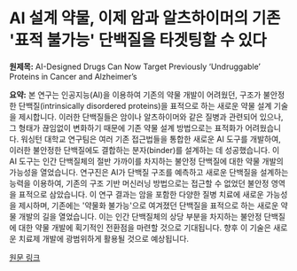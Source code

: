 # AI 설계 약물, 이제 암과 알츠하이머의 기존 '표적 불가능' 단백질을 타겟팅할 수 있다

**원제목:** AI-Designed Drugs Can Now Target Previously ‘Undruggable’ Proteins in Cancer and Alzheimer’s

**요약:** 본 연구는 인공지능(AI)을 이용하여 기존의 약물 개발이 어려웠던, 구조가 불안정한 단백질(intrinsically disordered proteins)을 표적으로 하는 새로운 약물 설계 기술을 제시합니다.  이러한 단백질들은 암이나 알츠하이머와 같은 질병과 관련되어 있으나,  그 형태가 끊임없이 변화하기 때문에 기존 약물 설계 방법으로는 표적화가 어려웠습니다.  워싱턴 대학교 연구팀은 여러 기존 접근법들을 통합한 새로운 AI 도구를 개발하여, 이러한 불안정한 단백질에도 결합하는 분자(binder)를 설계하는 데 성공했습니다.  이 AI 도구는 인간 단백질체의 절반 가까이를 차지하는 불안정 단백질에 대한 약물 개발의 가능성을 열었습니다.  연구진은 AI가  단백질 구조를 예측하고 새로운 단백질을 설계하는 능력을 이용하여,  기존의 구조 기반 머신러닝 방법으로는 접근할 수 없었던 불안정 영역을 표적으로 삼았습니다.  이 연구 결과는 암을 포함한 다양한 질병 치료에 새로운 가능성을 제시하며,  기존에는 '약물화 불가능'으로 여겨졌던 단백질을 표적으로 하는 새로운 약물 개발의 길을 열었습니다.  이는 인간 단백질체의 상당 부분을 차지하는 불안정 단백질에 대한 약물 개발에 획기적인 전환점을 마련할 것으로 기대됩니다.  향후 이 기술은 새로운 치료제 개발에 광범위하게 활용될 것으로 예상됩니다.

[원문 링크](https://singularityhub.com/2025/07/21/ai-designed-drugs-can-now-target-previously-undruggable-proteins-in-cancer-and-alzheimers/)
